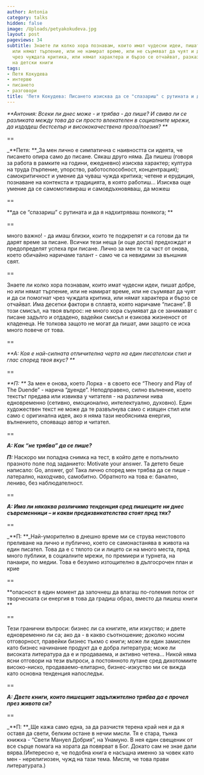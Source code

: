 ```yaml
---
author: Antonia
category: talks
hidden: false
image: /Uploads/petyakokudeva.jpg
layout: post
pageviews: 34
subtitle: Знаете ли колко хора познавам, които имат чудесни идеи, пишат добре, но
  или нямат търпение, или не намират време, или не съумяват да чуят и да си помогнат
  чрез чуждата критика, или нямат характера и бързо се отчайват, разказва авторката
  на детски книги
tags:
- Петя Кокудева
- интервю
- писането
- разговори
title: 'Петя Кокудева: Писането изисква да се "спазариш" с рутината и да я надхитряваш'
---
```


_**Антония: Всеки ли днес може - и трябва - да пише? И свива ли се разликата между това да си просто влекателен в социалните мрежи, да издадеш бестселър и висококачествена проза/поезия?   **_

\==

_**Петя: **_За мен лично е симпатична с наивността си идеята, че писането опира само до писане. Сякаш друго няма. Да пишеш (говоря за работа в рамките на години, ежедневно) изисква характер; култура на труда (търпение, упорство, работоспособност, концентрация); самокритичност и умение да чуваш чужда критика; четене и ерудиция, познаване на контекста и традицията, в която работиш… Изисква още умение да се самомотивираш и самовдъхновяваш, да можеш 

\==

**да се “спазариш” с рутината и да я надхитряваш понякога; **

\==

много важно! - да имаш близки, които те подкрепят и са готови да ти дарят време за писане. Всички тези неща (и още доста) предхождат и предопределят успеха при писане. Лично за мен те са част от онова, което обичайно наричаме талант - само че са невидими за външния свят. 

\==

Знаете ли колко хора познавам, които имат чудесни идеи, пишат добре, но или нямат търпение, или не намират време, или не съумяват да чуят и да си помогнат чрез чуждата критика, или нямат характера и бързо се отчайват. Има десетки фактори в сплавта, която наричаме “писане”. В този смисъл, на твоя въпрос: не много хора съумяват да се занимават с писане задълго и отдадено, вадейки смисъл и езикова жизненост от кладенеца. Не толкова защото не могат да пишат, ами защото се иска много повече от това.

\==

_**А: Коя е най-силната отличителна черта на един писателски стил и глас според твоя вкус?  **_

\==

_**П: **_ За мен е онова, което Лорка - в своето есе “Theory and Play of The Duende” - нарича “дуенде”. Неподправено, силно вълнение, което текстът предава или извиква у читателя - на различни нива едновременно (сетивно, емоционално, интелектуално, духовно). Един художествен текст не може да те развълнува само с изящен стил или само с оригинална идея, ако я няма тази необяснима енергия, вълнението, спояващо автор и читател.

\==

_**А: Как “не трябва” да се пише?**_

_**П:**_ Наскоро ми попадна снимка на тест, в който дете е попълнило празното поле под заданието: Motivate your answer. Та детето беше написало: Go, answer, go! Така лично според мен трябва да се пише - латерално, находчиво, самобитно. Обратното на това е: банално, лениво, без наблюдателност.

\==

_**А: Има ли някаква различима тенденция сред пишещите ни днес съвременници – и какви предизвикателства стоят пред тях?**_

\==

_**П: **_Най-уморително в днешно време ми се струва неистовото преливане на лично и публично, което се самонастанява в живота на един писател. Това да е с тялото си и лицето си на много места, пред много публики, в социалните мрежи, по премиери и турнета, на панаири, по медии. Това е безумно изтощително в дългосрочен план и крие 

\==

**опасност в един момент да започнеш да влагаш по-големия поток от творческата си енергия в това да градиш образ, вместо да пишеш книги **

\==

Тези гранични въпроси: бизнес ли са книгите, или изкуство; и двете едновременно ли са; ако да - в какво съотношение; доколко носим отговорност, правейки бизнес тъкмо с книги; може ли един замислен като бизнес начинание продукт да е добра литература; може ли високата литература да е и продаваема, и активно четена... Никой няма ясни отговори на тези въпроси, а постоянното лутане сред дихотомиите високо-ниско, продаваемо-елитарно, бизнес-изкуство ми се вижда като основна тенденция напоследък.

\==

_**А: Двете книги, които пишещият задължително трябва да е прочел през живота си?**_

\==

_**П: **_Ще кажа само една, за да разчистя терена край нея и да я оставя да свети, белким остане в нечии мисли. Тя е стара, тънка книжка - “Свети Мануел Добрия”, на Унамуно. В нея един свещеник от все сърце помага на хората да повярват в Бог. Докато сам не знае дали вярва.(Интересно е, че подобна книга е насъщна именно за човек като мен - нерелигиозен, чужд на тази тема. Мисля, че това прави литературата.)